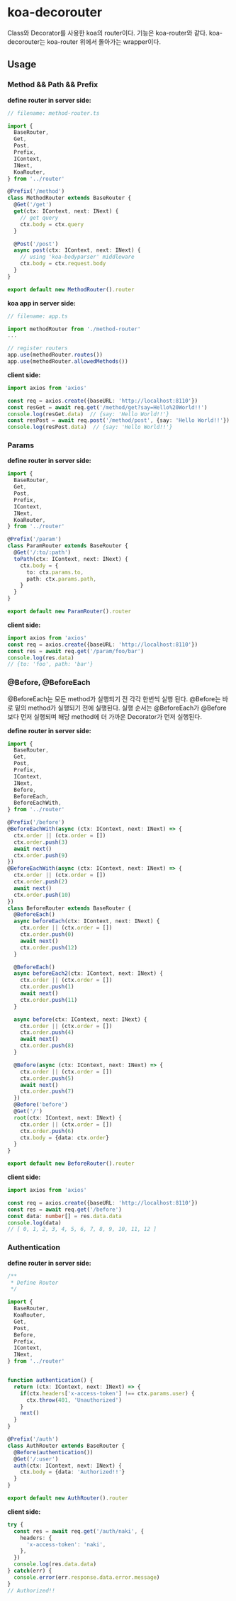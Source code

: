 # koa-decorouter

Class와 Decorator를 사용한 koa의 router이다. 기능은 koa-router와 같다. koa-decorouter는 koa-router 위에서 돌아가는 wrapper이다.


## Usage

### Method && Path && Prefix

**define router in server side:**

```ts
// filename: method-router.ts

import {
  BaseRouter,
  Get,
  Post,
  Prefix,
  IContext,
  INext,
  KoaRouter,
} from '../router'

@Prefix('/method')
class MethodRouter extends BaseRouter {
  @Get('/get')
  get(ctx: IContext, next: INext) {
    // get query
    ctx.body = ctx.query
  }

  @Post('/post')
  async post(ctx: IContext, next: INext) {
    // using 'koa-bodyparser' middleware
    ctx.body = ctx.request.body
  }
}

export default new MethodRouter().router
```

**koa app in server side:**

```ts
// filename: app.ts

import methodRouter from './method-router'
...

// register routers
app.use(methodRouter.routes())
app.use(methodRouter.allowedMethods())
```

**client side:**

```ts
import axios from 'axios'

const req = axios.create({baseURL: 'http://localhost:8110'})
const resGet = await req.get('/method/get?say=Hello%20World!!')
console.log(resGet.data)  // {say: 'Hello World!!'}
const resPost = await req.post('/method/post', {say: 'Hello World!!'})
console.log(resPost.data)  // {say: 'Hello World!!'}
```


### Params

**define router in server side:**

```ts
import {
  BaseRouter,
  Get,
  Post,
  Prefix,
  IContext,
  INext,
  KoaRouter,
} from '../router'

@Prefix('/param')
class ParamRouter extends BaseRouter {
  @Get('/:to/:path')
  toPath(ctx: IContext, next: INext) {
    ctx.body = {
      to: ctx.params.to,
      path: ctx.params.path,
    }
  }
}

export default new ParamRouter().router
```

**client side:**

```ts
import axios from 'axios'
const req = axios.create({baseURL: 'http://localhost:8110'})
const res = await req.get('/param/foo/bar')
console.log(res.data)
// {to: 'foo', path: 'bar'}
```


### @Before, @BeforeEach

@BeforeEach는 모든 method가 실행되기 전 각각 한번씩 실행 된다. @Before는 바로 밑의 method가 실행되기 전에 실행된다. 실행 순서는 @BeforeEach가 @Before보다 먼저 실행되며 해당 method에 더 가까운 Decorator가 먼저 실행된다.

**define router in server side:**

```ts
import {
  BaseRouter,
  Get,
  Post,
  Prefix,
  IContext,
  INext,
  Before,
  BeforeEach,
  BeforeEachWith,
} from '../router'

@Prefix('/before')
@BeforeEachWith(async (ctx: IContext, next: INext) => {
  ctx.order || (ctx.order = [])
  ctx.order.push(3)
  await next()
  ctx.order.push(9)
})
@BeforeEachWith(async (ctx: IContext, next: INext) => {
  ctx.order || (ctx.order = [])
  ctx.order.push(2)
  await next()
  ctx.order.push(10)
})
class BeforeRouter extends BaseRouter {
  @BeforeEach()
  async beforeEach(ctx: IContext, next: INext) {
    ctx.order || (ctx.order = [])
    ctx.order.push(0)
    await next()
    ctx.order.push(12)
  }

  @BeforeEach()
  async beforeEach2(ctx: IContext, next: INext) {
    ctx.order || (ctx.order = [])
    ctx.order.push(1)
    await next()
    ctx.order.push(11)
  }

  async before(ctx: IContext, next: INext) {
    ctx.order || (ctx.order = [])
    ctx.order.push(4)
    await next()
    ctx.order.push(8)
  }

  @Before(async (ctx: IContext, next: INext) => {
    ctx.order || (ctx.order = [])
    ctx.order.push(5)
    await next()
    ctx.order.push(7)
  })
  @Before('before')
  @Get('/')
  root(ctx: IContext, next: INext) {
    ctx.order || (ctx.order = [])
    ctx.order.push(6)
    ctx.body = {data: ctx.order}
  }
}

export default new BeforeRouter().router
```

**client side:**

```ts
import axios from 'axios'

const req = axios.create({baseURL: 'http://localhost:8110'})
const res = await req.get('/before')
const data: number[] = res.data.data
console.log(data)
// [ 0, 1, 2, 3, 4, 5, 6, 7, 8, 9, 10, 11, 12 ]
```


### Authentication

**define router in server side:**

```ts
/**
 * Define Router
 */

import {
  BaseRouter,
  KoaRouter,
  Get,
  Post,
  Before,
  Prefix,
  IContext,
  INext,
} from '../router'


function authentication() {
  return (ctx: IContext, next: INext) => {
    if(ctx.headers['x-access-token'] !== ctx.params.user) {
      ctx.throw(401, 'Unauthorized')
    }
    next()
  }
}

@Prefix('/auth')
class AuthRouter extends BaseRouter {
  @Before(authentication())
  @Get('/:user')
  auth(ctx: IContext, next: INext) {
    ctx.body = {data: 'Authorized!!'}
  }
}

export default new AuthRouter().router
```

**client side:**

```ts
try {
  const res = await req.get('/auth/naki', {
    headers: {
      'x-access-token': 'naki',
    },
  })
  console.log(res.data.data)
} catch(err) {
  console.error(err.response.data.error.message)
}
// Authorized!!
```